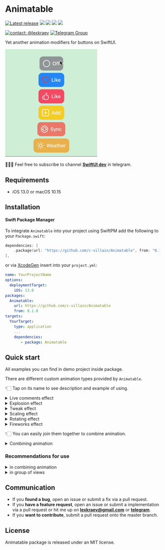 # Animatable

[![Latest release](https://img.shields.io/github/v/release/c-villain/Animatable?color=brightgreen&label=version)](https://github.com/c-villain/Animatable/releases/latest)
[![](https://img.shields.io/endpoint?url=https%3A%2F%2Fswiftpackageindex.com%2Fapi%2Fpackages%2Fc-villain%2FAnimatable%2Fbadge%3Ftype%3Dswift-versions)](https://swiftpackageindex.com/c-villain/Animatable)
[![](https://img.shields.io/endpoint?url=https%3A%2F%2Fswiftpackageindex.com%2Fapi%2Fpackages%2Fc-villain%2FAnimatable%2Fbadge%3Ftype%3Dplatforms)](https://swiftpackageindex.com/c-villain/Animatable)
[![](https://img.shields.io/badge/SPM-supported-DE5C43.svg?color=brightgreen)](https://swift.org/package-manager/)
![](https://img.shields.io/github/license/c-villain/Animatable)

[![contact: @lexkraev](https://img.shields.io/badge/contact-%40lexkraev-blue.svg?style=flat)](https://t.me/lexkraev)
[![Telegram Group](https://img.shields.io/endpoint?color=neon&style=flat-square&url=https%3A%2F%2Ftg.sumanjay.workers.dev%2Fswiftui_dev)](https://telegram.dog/swiftui_dev)

Yet another animation modifiers for buttons on SwiftUI.

<p align="left">
  <img src="Gifs/quick_single.gif" alt="" width="300">
  </p>
  
👨🏻‍💻 Feel free to subscribe to channel **[SwiftUI dev](https://t.me/swiftui_dev)** in telegram.

## Requirements

- iOS 13.0 or macOS 10.15

## Installation

#### Swift Package Manager

To integrate ```Animatable``` into your project using SwiftPM add the following to your `Package.swift`:

```swift
dependencies: [
    .package(url: "https://github.com/c-villain/Animatable", from: "0.1.0"),
],
```
or via [XcodeGen](https://github.com/yonaskolb/XcodeGen) insert into your `project.yml`:

```yaml
name: YourProjectName
options:
  deploymentTarget:
    iOS: 13.0
packages:
  Animatable:
    url: https://github.com/c-villain/Animatable
    from: 0.1.0
targets:
  YourTarget:
    type: application
    ...
    dependencies:
       - package: Animatable
```

## Quick start

All examples you can find in demo project inside package.

There are different custom animation types provided by `Animatable`.

👇🏻 Tap on its name to see description and example of using.

<details>
  <summary>Live comments effect</summary>

<p align="left">
<img src="Gifs/liveComments.gif" alt="live comments">
</p>

Use `.animate(.liveComments(stamps:),animate:)` where `stamps` is number of prints in animation activity, `animate` is flag to start animation.
                     
```swift
@State var animate: Bool = false
...
Button {
    animate.toggle()
} label: {
    HStack(spacing: 8)  {
        Image(systemName: animate ? "heart.fill" : "heart")
            .resizable()
            .scaledToFit()
            .animate(.liveComments(stamps: 4),
                     animate: animate)
            .frame(width: 24, height: 24)
            .foregroundColor(.white)

        Text("Like")
            .font(.body)
            .fontWeight(.medium)
            .foregroundColor(.white)
    }
    .padding(12)
    .background(
        Rectangle()
            .fill(.pink.opacity(0.8))
            .cornerRadius(12)
    )
}
```
</details>

<details>
  <summary>Explosion effect</summary>
  
  <p align="left">
<img src="Gifs/explosion.gif" alt="explosion">
</p>

Use `.animate(.explosive(color:),animate:)` where `color` is color of explosion in animation activity, `animate` is flag to start animation.

  ```swift
  @State var animate: Bool = false
...
  Button {
    animate.toggle()
} label: {
    HStack(spacing: 8)  {
        Image(systemName: animate ? "power" : "poweroff")
            .resizable()
            .scaledToFit()
            .animate(.explosive(color: .white),
                     animate: animate)
            .frame(width: 24, height: 24)
            .foregroundColor(.white)

        Text(animate ? "On" : "Off")
            .font(.body)
            .fontWeight(.medium)
            .foregroundColor(.white)
    }
    .padding(12)
    .background(
        Rectangle()
            .fill(.gray.opacity(0.8))
            .cornerRadius(12)
    )
}
  ```
  </details>
  
  <details>
  <summary>Tweak effect</summary>
  
  <p align="left">
<img src="Gifs/tweak.gif" alt="tweak">
</p>

Use `.animate(.tweaking(amount:,shakesPerUnit:),animate:)` where `amount` is tweak offset, `shakesPerUnit` is number of shakes in tweking, `animate` is flag to start animation.

  ```swift
  @State var animate: Bool = false
...
Button {
    animate.toggle()
} label: {
    HStack(spacing: 8)  {
        Image(systemName: animate ? "hand.thumbsup.fill" : "hand.thumbsup")
            .resizable()
            .scaledToFit()
            .animate(.tweaking(),
                     animate: animate)
            .frame(width: 24, height: 24)
            .foregroundColor(.white)

        Text("Like")
            .font(.body)
            .fontWeight(.medium)
            .foregroundColor(.white)
    }
    .padding(12)
    .background(
        Rectangle()
            .fill(.blue.opacity(0.8))
            .cornerRadius(12)
    )
}
  ```
  </details>
  
  <details>
  <summary>Scaling effect</summary>
  
  <p align="left">
<img src="Gifs/scaling.gif" alt="scaling">
</p>

Use `.animate(.scaling(scaling:),animate:)` where `scaling` is scaling factor, `animate` is flag to start animation.

  ```swift
  @State var animate: Bool = false
...
 Button {
    animate.toggle()
} label: {
    HStack(spacing: 8)  {
        Image(systemName: animate ? "plus.app.fill" : "plus.app")
            .resizable()
            .scaledToFit()
            .animate(.scaling(),
                     animate: animate)
            .frame(width: 24, height: 24)
            .foregroundColor(.white)

        Text("Add")
            .font(.body)
            .fontWeight(.medium)
            .foregroundColor(.white)
    }
    .padding(12)
    .background(
        Rectangle()
            .fill(.yellow.opacity(0.8))
            .cornerRadius(12)
    )
}
  ```
  </details>
  
<details>
  <summary>Rotating effect</summary>
  
  <p align="left">
<img src="Gifs/rotating.gif" alt="scaling">
</p>

Use `.animate(.rotating,animate:)` where `animate` is flag to start animation.

  ```swift
  @State var animate: Bool = false
...
Button {
    animate.toggle()
} label: {
    HStack(spacing: 8)  {
        Image(systemName: animate ? "arrow.triangle.2.circlepath.circle.fill" : "arrow.triangle.2.circlepath.circle")
            .resizable()
            .scaledToFit()
            .animate(.rotating,
                     animate: animate)
            .frame(width: 24, height: 24)
            .foregroundColor(.white)

        Text("Sync")
            .font(.body)
            .fontWeight(.medium)
            .foregroundColor(.white)
    }
    .padding(12)
    .background(
        Rectangle()
            .fill(.blue.opacity(0.8))
            .cornerRadius(12)
    )
}
  ```
  </details>
 
<details>
  <summary>Fireworks effect</summary>
  
  <p align="left">
<img src="Gifs/fireworks.gif" alt="fireworks">
</p>

Use `.animate(.fireworks(color:),animate:)` where `color` is color of animation, `animate` is flag to start animation.

  ```swift
  @State var animate: Bool = false
...
Button {
    animate.toggle()
} label: {
    HStack(spacing: 8)  {
        Image(systemName: animate ? "sun.max.fill" : "sun.max")
            .resizable()
            .scaledToFit()
            .animate(.fireworks(color: .white),
                     animate: animate)
            .frame(width: 24, height: 24)
            .foregroundColor(.white)

        Text("Weather")
            .font(.body)
            .fontWeight(.medium)
            .foregroundColor(.white)
    }
    .padding(12)
    .background(
        Rectangle()
            .fill(.blue.opacity(0.8))
            .cornerRadius(12)
    )
}
  ```
  </details>
  
  
  👇🏻 You can easily join them together to combine animation.
  
  <details>
  <summary>Combining animation</summary>
  
  <p align="left">
<img src="Gifs/combined.gif" alt="combined">
</p>

Use sequence of `.animate(type:,animate:)` to get multiple animation effect.

  ```swift
  @State var animate: Bool = false
...
Button {
    animate.toggle()
} label: {
    HStack(spacing: 8)  {
        Image(systemName: animate ? "sun.max.fill" : "sun.max")
            .resizable()
            .scaledToFit()
            .animate(.rotating,
                     animate: animate)
            .animate(.explosive(color: .red, factor: 2.0),
                     animate: animate)
            .animate(.explosive(color: .blue, factor: 1.4),
                     animate: animate)
            .animate(.fireworks(color: .yellow, factor: 3.5),
                     animate: animate)
            .frame(width: 24, height: 24)
            .foregroundColor(.red)

        Text("Combined")
            .font(.body)
            .fontWeight(.medium)
            .foregroundColor(.white)
    }
    .padding(12)
    .background(
        Rectangle()
            .fill(.blue.opacity(0.6))
            .cornerRadius(12)
    )
}
  ```
  </details>
  
### Recommendations for use

<details>
  <summary>in combining animation</summary>
  
  Order in sequence of `.animate(type:,animate:)` is really important!
  
  Feel the difference in the next example:

```swift
@State var animate: Bool = false
...
 Button {
    animate.toggle()
} label: {
    HStack(spacing: 8)  {
        Image(systemName: multiple ? "sun.max.fill" : "sun.max")
            .resizable()
            .scaledToFit()
            .animate(.liveComments(stamps: 4),
                     animate: animate)
            .animate(.rotating,
                     animate: animate)
            .animate(.explosive(color: .red, factor: 2.0),
                     animate: animate)
            .animate(.explosive(color: .blue, factor: 1.4),
                     animate: animate)
            .animate(.fireworks(color: .yellow, factor: 3.0),
                     animate: animate)
            .frame(width: 24, height: 24)
            .foregroundColor(.red)

        Text("Weather")
            .font(.body)
            .fontWeight(.medium)
            .foregroundColor(.white)
    }
    .padding(12)
    .background(
        Rectangle()
            .fill(.blue.opacity(0.6))
            .cornerRadius(12)
    )
}
```

Using this sequence of `.animate(...)` leads to such behaviour:

  <p align="left">
<img src="Gifs/error1.gif" alt="erro1">
</p>

To get expected behaviour this we should change the order in chain:

```swift
@State var animate: Bool = false
...
 Button {
    animate.toggle()
} label: {
    HStack(spacing: 8)  {
        Image(systemName: multiple ? "sun.max.fill" : "sun.max")
            .resizable()
            .scaledToFit()
            .animate(.rotating,                // <== Look here!
                     animate: animate)
            .animate(.liveComments(stamps: 4), // <== Look here!
                     animate: animate)
            .animate(.explosive(color: .red, factor: 2.0),
                     animate: animate)
            .animate(.explosive(color: .blue, factor: 1.4),
                     animate: animate)
            .animate(.fireworks(color: .yellow, factor: 3.0),
                     animate: animate)
            .frame(width: 24, height: 24)
            .foregroundColor(.red)

        Text("Weather")
            .font(.body)
            .fontWeight(.medium)
            .foregroundColor(.white)
    }
    .padding(12)
    .background(
        Rectangle()
            .fill(.blue.opacity(0.6))
            .cornerRadius(12)
    )
}
```
The result:

  <p align="left">
<img src="Gifs/fix1.gif" alt="erro1">
</p>

</details>

  <details>
  <summary>in group of views</summary>

Use can use `.animate(...)` not only for one view but for group of views

  ```swift
  @State var animate: Bool = false
...
Button {
    animate.toggle()
} label: {
    HStack(spacing: 8)  {
        Image(systemName: animate ? "heart.fill" : "heart")
            .resizable()
            .scaledToFit()
            .frame(width: 24, height: 24)
            .foregroundColor(.red)

        Text("Like")
            .font(.body)
            .fontWeight(.medium)
            .foregroundColor(.red)
    }
    .animate(.liveComments(stamps: 4), // <== Look here!
             animate: animate)
    .padding(12)
    .background(
        Rectangle()
            .fill(.blue.opacity(0.8))
            .cornerRadius(12)
    )
}
  ```
  
  The result:
  
   <p align="left">
<img src="Gifs/example1.gif" alt="example1">
</p>

  </details>

## Communication

- If you **found a bug**, open an issue or submit a fix via a pull request.
- If you **have a feature request**, open an issue or submit a implementation via a pull request or hit me up on **lexkraev@gmail.com** or **[telegram](https://t.me/lexkraev)**.
- If you **want to contribute**, submit a pull request onto the master branch.

## License

Animatable package is released under an MIT license.

